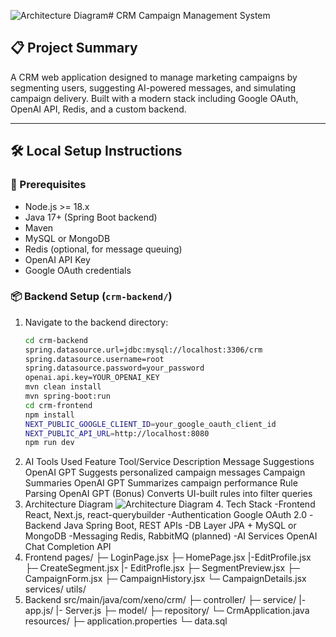 ![Architecture Diagram](https://github.com/user-attachments/assets/72c48265-bac6-4f4d-95c8-c9a75788dfbe)# CRM Campaign Management System

## 📋 Project Summary

A CRM web application designed to manage marketing campaigns by segmenting users, suggesting AI-powered messages, and simulating campaign delivery. Built with a modern stack including Google OAuth, OpenAI API, Redis, and a custom backend.

---

## 🛠️ Local Setup Instructions

### 🔧 Prerequisites

- Node.js >= 18.x
- Java 17+ (Spring Boot backend)
- Maven
- MySQL or MongoDB
- Redis (optional, for message queuing)
- OpenAI API Key
- Google OAuth credentials

### 📦 Backend Setup (`crm-backend/`)

1. Navigate to the backend directory:
   ```bash
   cd crm-backend
   spring.datasource.url=jdbc:mysql://localhost:3306/crm
   spring.datasource.username=root
   spring.datasource.password=your_password
   openai.api.key=YOUR_OPENAI_KEY
   mvn clean install
   mvn spring-boot:run
   cd crm-frontend
   npm install
   NEXT_PUBLIC_GOOGLE_CLIENT_ID=your_google_oauth_client_id
   NEXT_PUBLIC_API_URL=http://localhost:8080
   npm run dev
2. AI Tools Used
   Feature	Tool/Service	Description
Message Suggestions	OpenAI GPT	Suggests personalized campaign messages
Campaign Summaries	OpenAI GPT	Summarizes campaign performance
Rule Parsing	OpenAI GPT (Bonus)	Converts UI-built rules into filter queries
3. Architecture Diagram
   ![Architecture Diagram](https://github.com/user-attachments/assets/0fec9d98-fcdd-4152-a2e2-877cea660564)
   4. Tech Stack
      -Frontend	React, Next.js, react-querybuilder
      -Authentication	Google OAuth 2.0
      -Backend	Java Spring Boot, REST APIs
      -DB Layer	JPA + MySQL or MongoDB
      -Messaging	Redis, RabbitMQ (planned)
      -AI Services	OpenAI Chat Completion API
  5. Frontend
     pages/
  ├─ LoginPage.jsx
  ├─ HomePage.jsx
  |-EditProfile.jsx
  ├─ CreateSegment.jsx
  |- EditProfle.jsx
  ├─ SegmentPreview.jsx
  ├─ CampaignForm.jsx
  ├─ CampaignHistory.jsx
  └─ CampaignDetails.jsx
services/
utils/
  7. Backend
     src/main/java/com/xeno/crm/
  ├─ controller/
  ├─ service/
  |- app.js/
  |- Server.js
  ├─ model/
  ├─ repository/
  └─ CrmApplication.java
resources/
  ├─ application.properties
  └─ data.sql

